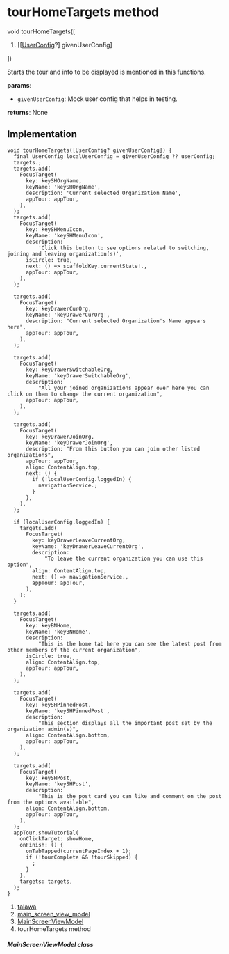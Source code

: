 
<div>

# tourHomeTargets method

</div>


void tourHomeTargets(\[

1.  [[[UserConfig](../../services_user_config/UserConfig-class.md)?]
    givenUserConfig]

\])



Starts the tour and info to be displayed is mentioned in this functions.

**params**:

-   `givenUserConfig`: Mock user config that helps in testing.

**returns**: None



## Implementation

``` language-dart
void tourHomeTargets([UserConfig? givenUserConfig]) {
  final UserConfig localUserConfig = givenUserConfig ?? userConfig;
  targets.;
  targets.add(
    FocusTarget(
      key: keySHOrgName,
      keyName: 'keySHOrgName',
      description: 'Current selected Organization Name',
      appTour: appTour,
    ),
  );
  targets.add(
    FocusTarget(
      key: keySHMenuIcon,
      keyName: 'keySHMenuIcon',
      description:
          'Click this button to see options related to switching, joining and leaving organization(s)',
      isCircle: true,
      next: () => scaffoldKey.currentState!.,
      appTour: appTour,
    ),
  );

  targets.add(
    FocusTarget(
      key: keyDrawerCurOrg,
      keyName: 'keyDrawerCurOrg',
      description: "Current selected Organization's Name appears here",
      appTour: appTour,
    ),
  );

  targets.add(
    FocusTarget(
      key: keyDrawerSwitchableOrg,
      keyName: 'keyDrawerSwitchableOrg',
      description:
          "All your joined organizations appear over here you can click on them to change the current organization",
      appTour: appTour,
    ),
  );

  targets.add(
    FocusTarget(
      key: keyDrawerJoinOrg,
      keyName: 'keyDrawerJoinOrg',
      description: "From this button you can join other listed organizations",
      appTour: appTour,
      align: ContentAlign.top,
      next: () {
        if (!localUserConfig.loggedIn) {
          navigationService.;
        }
      },
    ),
  );

  if (localUserConfig.loggedIn) {
    targets.add(
      FocusTarget(
        key: keyDrawerLeaveCurrentOrg,
        keyName: 'keyDrawerLeaveCurrentOrg',
        description:
            "To leave the current organization you can use this option",
        align: ContentAlign.top,
        next: () => navigationService.,
        appTour: appTour,
      ),
    );
  }

  targets.add(
    FocusTarget(
      key: keyBNHome,
      keyName: 'keyBNHome',
      description:
          "This is the home tab here you can see the latest post from other members of the current organization",
      isCircle: true,
      align: ContentAlign.top,
      appTour: appTour,
    ),
  );

  targets.add(
    FocusTarget(
      key: keySHPinnedPost,
      keyName: 'keySHPinnedPost',
      description:
          "This section displays all the important post set by the organization admin(s)",
      align: ContentAlign.bottom,
      appTour: appTour,
    ),
  );

  targets.add(
    FocusTarget(
      key: keySHPost,
      keyName: 'keySHPost',
      description:
          "This is the post card you can like and comment on the post from the options available",
      align: ContentAlign.bottom,
      appTour: appTour,
    ),
  );
  appTour.showTutorial(
    onClickTarget: showHome,
    onFinish: () {
      onTabTapped(currentPageIndex + 1);
      if (!tourComplete && !tourSkipped) {
        ;
      }
    },
    targets: targets,
  );
}
```







1.  [talawa](../../index.md)
2.  [main_screen_view_model](../../view_model_main_screen_view_model/)
3.  [MainScreenViewModel](../../view_model_main_screen_view_model/MainScreenViewModel-class.md)
4.  tourHomeTargets method

##### MainScreenViewModel class







